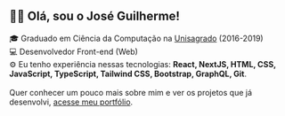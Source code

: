 ## 👋🏻 Olá, sou o José Guilherme!

🎓 Graduado em Ciência da Computação na [Unisagrado](https://unisagrado.edu.br/) (2016-2019)</br>
💻 Desenvolvedor Front-end (Web)</br>
⚙️ Eu tenho experiência nessas tecnologias: **React, NextJS, HTML, CSS, JavaScript, TypeScript, Tailwind CSS, Bootstrap, GraphQL, Git**.</br></br>
Quer conhecer um pouco mais sobre mim e ver os projetos que já desenvolvi, [acesse meu portfólio](https://zehguilherme.notion.site/Portf-lio-8f8d3ac3378a4172b3761f2981bf5d06).
